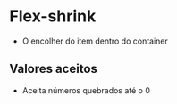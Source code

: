 # Flex-shrink

- O encolher do item dentro do container

## Valores aceitos

- Aceita números quebrados até o 0
